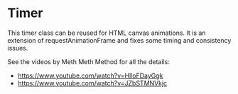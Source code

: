 # Timer

This timer class can be reused for HTML canvas animations. It is an extension of requestAnimationFrame and fixes some timing and consistency issues.

See the videos by Meth Meth Method for all the details:

-   https://www.youtube.com/watch?v=HlloFDayGgk
-   https://www.youtube.com/watch?v=JZbSTMNVkjc
